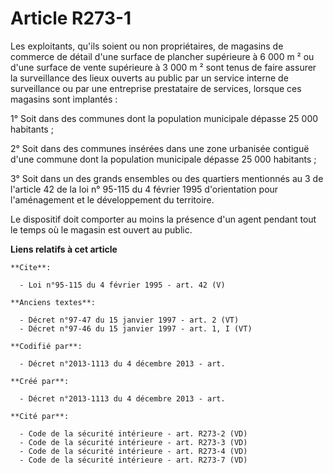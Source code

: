 # Article R273-1

Les exploitants, qu'ils soient ou non propriétaires, de magasins de commerce de détail d'une surface de plancher supérieure à
6 000 m ² ou d'une surface de vente supérieure à 3 000 m ² sont tenus de faire assurer la surveillance des lieux ouverts au
public par un service interne de surveillance ou par une entreprise prestataire de services, lorsque ces magasins sont
implantés : 

1° Soit dans des communes dont la population municipale dépasse 25 000 habitants ; 

2° Soit dans des communes insérées dans une zone urbanisée contiguë d'une commune dont la population municipale dépasse 25
000 habitants ; 

3° Soit dans un des grands ensembles ou des quartiers mentionnés au 3 de l'article 42 de la loi n° 95-115 du 4 février 1995
d'orientation pour l'aménagement et le développement du territoire. 

Le dispositif doit comporter au moins la présence d'un agent pendant tout le temps où le magasin est ouvert au public.

**Liens relatifs à cet article**

	**Cite**:

	  - Loi n°95-115 du 4 février 1995 - art. 42 (V)

	**Anciens textes**:

	  - Décret n°97-47 du 15 janvier 1997 - art. 2 (VT)
	  - Décret n°97-46 du 15 janvier 1997 - art. 1, I (VT)

	**Codifié par**:

	  - Décret n°2013-1113 du 4 décembre 2013 - art.

	**Créé par**:

	  - Décret n°2013-1113 du 4 décembre 2013 - art.

	**Cité par**:

	  - Code de la sécurité intérieure - art. R273-2 (VD)
	  - Code de la sécurité intérieure - art. R273-3 (VD)
	  - Code de la sécurité intérieure - art. R273-4 (VD)
	  - Code de la sécurité intérieure - art. R273-7 (VD)
